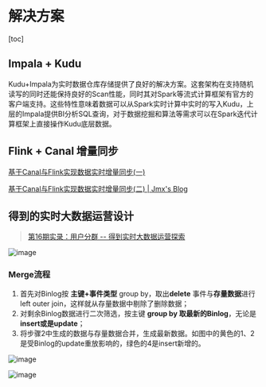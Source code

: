 # 解决方案

[toc]

## Impala + Kudu 

Kudu+Impala为实时数据仓库存储提供了良好的解决方案。这套架构在支持随机读写的同时还能保持良好的Scan性能，同时其对Spark等流式计算框架有官方的客户端支持。这些特性意味着数据可以从Spark实时计算中实时的写入Kudu，上层的Impala提供BI分析SQL查询，对于数据挖掘和算法等需求可以在Spark迭代计算框架上直接操作Kudu底层数据。



## Flink + Canal  增量同步

[基于Canal与Flink实现数据实时增量同步(一)]([https://jiamaoxiang.top/2020/03/05/%E5%9F%BA%E4%BA%8ECanal%E4%B8%8EFlink%E5%AE%9E%E7%8E%B0%E6%95%B0%E6%8D%AE%E5%AE%9E%E6%97%B6%E5%A2%9E%E9%87%8F%E5%90%8C%E6%AD%A5-%E4%B8%80/](https://jiamaoxiang.top/2020/03/05/基于Canal与Flink实现数据实时增量同步-一/))

[基于Canal与Flink实现数据实时增量同步(二) | Jmx's Blog](https://jiamaoxiang.top/2020/03/24/%E5%9F%BA%E4%BA%8ECanal%E4%B8%8EFlink%E5%AE%9E%E7%8E%B0%E6%95%B0%E6%8D%AE%E5%AE%9E%E6%97%B6%E5%A2%9E%E9%87%8F%E5%90%8C%E6%AD%A5-%E4%BA%8C/)



## 得到的实时大数据运营设计

> [第16期实录：用户分群 -- 得到实时大数据运营探索](https://mp.weixin.qq.com/s/yz3GCgAY1t8cTbviaNtnFQ)

 ![image](https://static.lovedata.net/20-07-03-cd6ce673112f45040cb8aeb138acd3e3.png-wm)

###  Merge流程

1. 首先对Binlog按 **主键+事件类型** group by，取出**delete** 事件与**存量数据**进行left outer join，这样就从存量数据中剔除了删除数据；
2. 对剩余Binlog数据进行二次筛选，按主键 **group by 取最新的Binlog**，无论是**insert或是update**；
3. 将步骤2中生成的数据与存量数据合并，生成最新数据。如图中的黄色的1、2是受Binlog的update重放影响的，绿色的4是insert新增的。

![image](https://static.lovedata.net/20-07-03-d99d464e7c25bea52f2cd0e3dfc879a5.png-wm)

![image](https://static.lovedata.net/20-07-03-174c85904728226c3d499924c23d9ef5.png-wm)